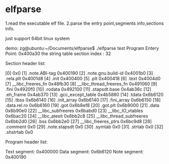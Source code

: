 # elfparse
1.read the executable elf file. 2.parse the entry point,segments info,sections info.

just support 64bit linux system

demo:
zg@ubuntu:~/Documents/elfparse$ ./elfparse test
Program Entery Point: 0x400a30
the string table section index : 32

Section header list:

[0]  0x0
[1] .note.ABI-tag 0x400190
[2] .note.gnu.build-id 0x4001b0
[3] .rela.plt 0x4001d8
[4] .init 0x400400
[5] .plt 0x400418
[6] .text 0x4004d0
[7] __libc_freeres_fn 0x48fb30
[8] __libc_thread_freeres_fn 0x491060
[9] .fini 0x4920f0
[10] .rodata 0x492100
[11] .stapsdt.base 0x4ab36c
[12] .eh_frame 0x4ab370
[13] .gcc_except_table 0x4b5880
[14] .tdata 0x6b6120
[15] .tbss 0x6b6140
[16] .init_array 0x6b6140
[17] .fini_array 0x6b6150
[18] .data.rel.ro 0x6b6160
[19] .got 0x6b8ef8
[20] .got.plt 0x6b9000
[21] .data 0x6b90e0
[22] __libc_subfreeres 0x6babd0
[23] __libc_IO_vtables 0x6bac20
[24] __libc_atexit 0x6bb2c8
[25] __libc_thread_subfreeres 0x6bb2d0
[26] .bss 0x6bb2e0
[27] __libc_freeres_ptrs 0x6bc9d8
[28] .comment 0x0
[29] .note.stapsdt 0x0
[30] .symtab 0x0
[31] .strtab 0x0
[32] .shstrtab 0x0

Program header list:

Text segment: 0x400000
Data segment: 0x6b6120
Note segment: 0x400190
